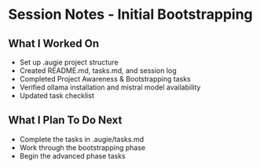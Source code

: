 # Session Notes - Initial Bootstrapping

## What I Worked On
- Set up .augie project structure
- Created README.md, tasks.md, and session log
- Completed Project Awareness & Bootstrapping tasks
- Verified ollama installation and mistral model availability
- Updated task checklist

## What I Plan To Do Next
- Complete the tasks in .augie/tasks.md
- Work through the bootstrapping phase
- Begin the advanced phase tasks
